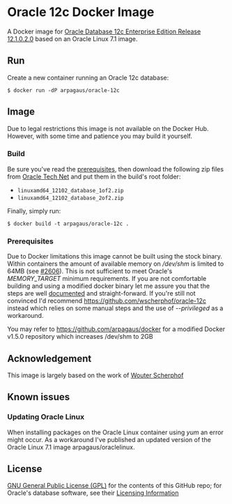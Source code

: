 # Oracle 12c Docker Image
A Docker image for [Oracle Database 12c Enterprise Edition Release 12.1.0.2.0](http://www.oracle.com/technetwork/database/enterprise-edition/overview/index.html) based on an Oracle Linux 7.1 image.

## Run
Create a new container running an Oracle 12c database:
```
$ docker run -dP arpagaus/oracle-12c
```

## Image
Due to legal restrictions this image is not available on the Docker Hub. However, with some time and patience you may build it yourself. 

### Build
Be sure you've read the [prerequisites](#prerequisites), then download the following zip files from [Oracle Tech Net](http://www.oracle.com/technetwork/database/enterprise-edition/downloads/database12c-linux-download-2240591.html) and put them in the build's root folder:
 * `linuxamd64_12102_database_1of2.zip`
 * `linuxamd64_12102_database_2of2.zip` 

Finally, simply run:
```
$ docker build -t arpagaus/oracle-12c .
```

### Prerequisites
Due to Docker limitations this image cannot be built using the stock binary. Within containers the amount of available memory on */dev/shm* is limited to 64MB (see [#2606](https://github.com/docker/docker/issues/2606)). This is not sufficient to meet Oracle's *MEMORY_TARGET* minimum requirements.
If you are not comfortable building and using a modified docker binary let me assure you that the steps are well [documented](https://docs.docker.com/project/set-up-dev-env/) and straight-forward.
If you're still not convinced I'd recommend https://github.com/wscherphof/oracle-12c instead which relies on some manual steps and the use of *--privileged* as a workaround.

You may refer to https://github.com/arpagaus/docker for a modified Docker v1.5.0 repository which increases /dev/shm to 2GB

## Acknowledgement
This image is largely based on the work of [Wouter Scherphof](https://github.com/wscherphof)

## Known issues
### Updating Oracle Linux
When installing packages on the Oracle Linux container using *yum* an error might occur. As a workaround I've published an updated version of the Oracle Linux 7.1 image arpagaus/oraclelinux.

## License
[GNU General Public License (GPL)](https://www.gnu.org/licenses/gpl-2.0.txt) for the contents of this GitHub repo; for Oracle's database software, see their [Licensing Information](http://docs.oracle.com/database/121/DBLIC/toc.htm)


